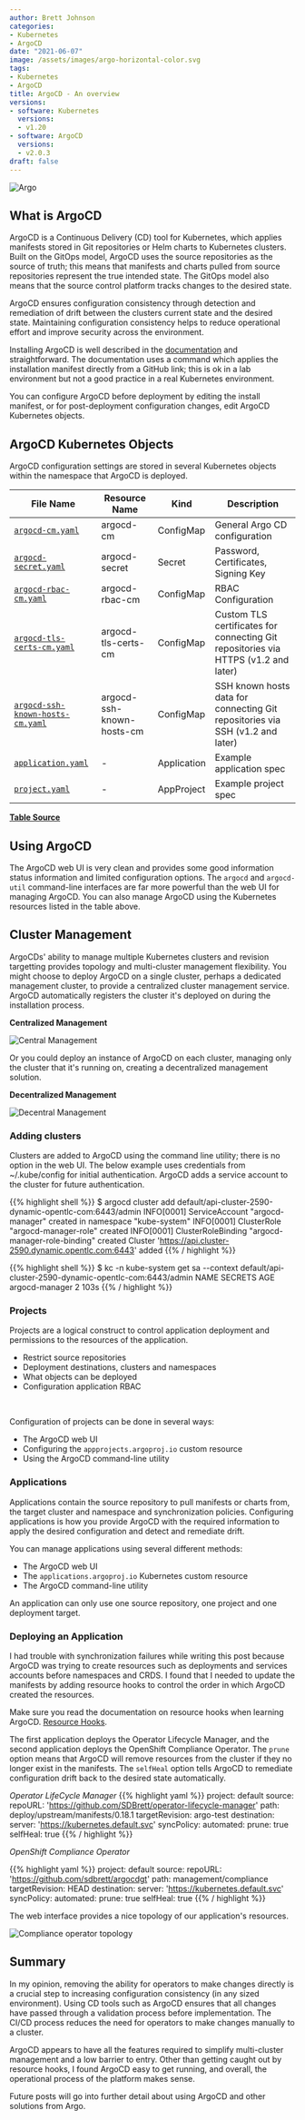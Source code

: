 ```yaml
---
author: Brett Johnson
categories:
- Kubernetes
- ArgoCD
date: "2021-06-07"
image: /assets/images/argo-horizontal-color.svg
tags:
- Kubernetes
- ArgoCD
title: ArgoCD - An overview
versions:
- software: Kubernetes
  versions:
  - v1.20
- software: ArgoCD
  versions:
  - v2.0.3
draft: false
---
```


![Argo](/assets/images/argo-horizontal-color.svg)


## What is ArgoCD

ArgoCD is a Continuous Delivery (CD) tool for Kubernetes, which applies manifests stored in Git repositories or Helm charts to Kubernetes clusters. Built on the GitOps model, ArgoCD uses the source repositories as the source of truth; this means that manifests and charts pulled from source repositories represent the true intended state. The GitOps model also means that the source control platform tracks changes to the desired state.

ArgoCD ensures configuration consistency through detection and remediation of drift between the clusters current state and the desired state. Maintaining configuration consistency helps to reduce operational effort and improve security across the environment.

Installing ArgoCD is well described in the [documentation](https://argo-cd.readthedocs.io/en/stable/) and straightforward. The documentation uses a command which applies the installation manifest directly from a GitHub link; this is ok in a lab environment but not a good practice in a real Kubernetes environment. 

You can configure ArgoCD before deployment by editing the install manifest, or for post-deployment configuration changes, edit ArgoCD Kubernetes objects.

## ArgoCD Kubernetes Objects

ArgoCD configuration settings are stored in several Kubernetes objects within the namespace that ArgoCD is deployed.

| File Name | Resource Name | Kind | Description |
|-----------|---------------|------|-------------|
| [`argocd-cm.yaml`](argocd-cm.yaml) | argocd-cm | ConfigMap | General Argo CD configuration |
| [`argocd-secret.yaml`](argocd-secret.yaml) | argocd-secret | Secret | Password, Certificates, Signing Key |
| [`argocd-rbac-cm.yaml`](argocd-rbac-cm.yaml) | argocd-rbac-cm | ConfigMap | RBAC Configuration |
| [`argocd-tls-certs-cm.yaml`](argocd-tls-certs-cm.yaml) | argocd-tls-certs-cm | ConfigMap | Custom TLS certificates for connecting Git repositories via HTTPS (v1.2 and later) |
| [`argocd-ssh-known-hosts-cm.yaml`](argocd-ssh-known-hosts-cm.yaml) | argocd-ssh-known-hosts-cm | ConfigMap | SSH known hosts data for connecting Git repositories via SSH (v1.2 and later) |
| [`application.yaml`](application.yaml) | - | Application | Example application spec |
| [`project.yaml`](project.yaml) | - | AppProject | Example project spec |

**[Table Source](https://argo-cd.readthedocs.io/en/stable/operator-manual/declarative-setup/#declarative-setup**)**


## Using ArgoCD

The ArgoCD web UI is very clean and provides some good information status information and limited configuration options. The `argocd` and `argocd-util` command-line interfaces are far more powerful than the web UI for managing ArgoCD. You can also manage ArgoCD using the Kubernetes resources listed in the table above.

## Cluster Management
ArgoCDs' ability to manage multiple Kubernetes clusters and revision targetting provides topology and multi-cluster management flexibility. You might choose to deploy ArgoCD on a single cluster, perhaps a dedicated management cluster, to provide a centralized cluster management service. ArgoCD automatically registers the cluster it's deployed on during the installation process.

**Centralized Management**

![Central Management](/assets/images/argocd-central.png)

Or you could deploy an instance of ArgoCD on each cluster, managing only the cluster that it's running on, creating a decentralized management solution. 

**Decentralized Management**

![Decentral Management](/assets/images/argocd-decentalized.png)

### Adding clusters

Clusters are added to ArgoCD using the command line utility; there is no option in the web UI. The below example uses credentials from ~/.kube/config for initial authentication. ArgoCD adds a service account to the cluster for future authentication.

{{% highlight shell %}}
$ argocd cluster add default/api-cluster-2590-dynamic-opentlc-com:6443/admin
INFO[0001] ServiceAccount "argocd-manager" created in namespace "kube-system"
INFO[0001] ClusterRole "argocd-manager-role" created
INFO[0001] ClusterRoleBinding "argocd-manager-role-binding" created
Cluster 'https://api.cluster-2590.dynamic.opentlc.com:6443' added
{{% / highlight %}}

{{% highlight shell %}}
$ kc -n kube-system get sa --context default/api-cluster-2590-dynamic-opentlc-com:6443/admin
NAME                                 SECRETS   AGE
argocd-manager                       2         103s
{{% / highlight %}}


### Projects

Projects are a logical construct to control application deployment and permissions to the resources of the application.
* Restrict source repositories
* Deployment destinations, clusters and namespaces
* What objects can be deployed
* Configuration application RBAC
<br>

Configuration of projects can be done in several ways:
* The ArgoCD web UI
* Configuring the `appprojects.argoproj.io` custom resource
* Using the ArgoCD command-line utility

### Applications

Applications contain the source repository to pull manifests or charts from, the target cluster and namespace and synchronization policies. Configuring applications is how you provide ArgoCD with the required information to apply the desired configuration and detect and remediate drift.

You can manage applications using several different methods:
* The ArgoCD web UI
* The `applications.argoproj.io`  Kubernetes custom resource
* The ArgoCD command-line utility

An application can only use one source repository, one project and one deployment target.

### Deploying an Application

I had trouble with synchronization failures while writing this post because ArgoCD was trying to create resources such as deployments and services accounts before namespaces and CRDS. I found that I needed to update the manifests by adding resource hooks to control the order in which ArgoCD created the resources. 

Make sure you read the documentation on resource hooks when learning ArgoCD. [Resource Hooks](https://argo-cd.readthedocs.io/en/stable/user-guide/resource_hooks/).

The first application deploys the Operator Lifecycle Manager, and the second application deploys the OpenShift Compliance Operator. 
The `prune` option means that ArgoCD will remove resources from the cluster if they no longer exist in the manifests.
The `selfHeal` option tells ArgoCD to remediate configuration drift back to the desired state automatically.

*Operator LifeCycle Manager*
{{% highlight yaml %}}
project: default
source:
  repoURL: 'https://github.com/SDBrett/operator-lifecycle-manager'
  path: deploy/upstream/manifests/0.18.1
  targetRevision: argo-test
destination:
  server: 'https://kubernetes.default.svc'
syncPolicy:
  automated:
    prune: true
    selfHeal: true
{{% / highlight %}}

*OpenShift Compliance Operator*

{{% highlight yaml %}}
project: default
source:
  repoURL: 'https://github.com/sdbrett/argocdgt'
  path: management/compliance
  targetRevision: HEAD
destination:
  server: 'https://kubernetes.default.svc'
syncPolicy:
  automated:
    prune: true
    selfHeal: true
{{% / highlight %}}

The web interface provides a nice topology of our application's resources.

![Compliance operator topology](/assets/images/compliance-operator-topology.png)


## Summary

In my opinion, removing the ability for operators to make changes directly is a crucial step to increasing configuration consistency (in any sized environment). Using CD tools such as ArgoCD ensures that all changes have passed through a validation process before implementation. The CI/CD process reduces the need for operators to make changes manually to a cluster.

ArgoCD appears to have all the features required to simplify multi-cluster management and a low barrier to entry. Other than getting caught out by resource hooks, I found ArgoCD easy to get running, and overall, the operational process of the platform makes sense.

Future posts will go into further detail about using ArgoCD and other solutions from Argo.
